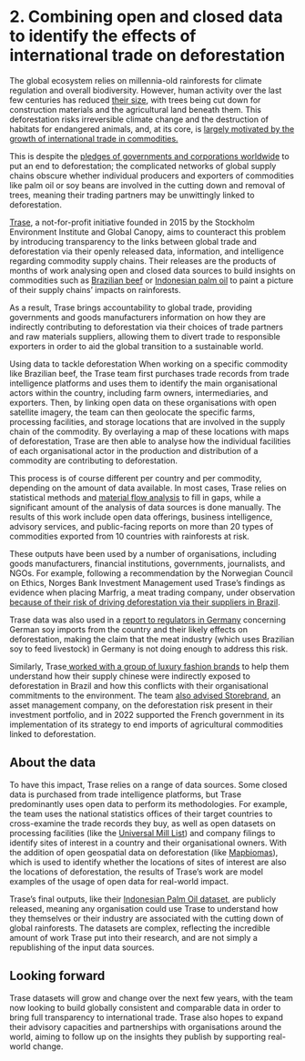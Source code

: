 # 2. Combining open and closed data to identify the effects of international trade on deforestation
The global ecosystem relies on millennia-old rainforests for climate regulation and overall biodiversity. However, human activity over the last few centuries has reduced [their size](https://www.globalforestwatch.org/dashboards/global/), with trees being cut down for construction materials and the agricultural land beneath them. This deforestation risks irreversible climate change and the destruction of habitats for endangered animals, and, at its core, is [largely motivated by the growth of international trade in commodities.](https://www.carbonbrief.org/scientists-calculate-trade-related-deforestation-footprint-of-rich-countries/)

This is despite the [pledges of governments and corporations worldwide](https://www.bbc.co.uk/news/science-environment-59088498) to put an end to deforestation; the complicated networks of global supply chains obscure whether individual producers and exporters of commodities like palm oil or soy beans are involved in the cutting down and removal of trees, meaning their trading partners may be unwittingly linked to deforestation. 

[Trase](https://trase.earth/about), a not-for-profit initiative founded in 2015 by the Stockholm Environment Institute and Global Canopy, aims to counteract this problem by introducing transparency to the links between global trade and deforestation via their openly released data, information, and intelligence regarding commodity supply chains. Their releases are the products of months of work analysing open and closed data sources to build insights on commodities such as [Brazilian beef](https://trase.earth/explore/supply-chain/brazil/beef?chartType=sankey&year=2020&indicator=volume&dimension=region_production_1&dimension=exporter_group&dimension=importer&dimension=country_of_destination&hideDomestic=false) or [Indonesian palm oil](https://trase.earth/explore/supply-chain/indonesia/palm-oil?chartType=sankey&year=2022&indicator=volume&dimension=region_production_1&dimension=mill_group&dimension=exporter&dimension=country_of_import&hideDomestic=false) to paint a picture of their supply chains’ impacts on rainforests.

As a result, Trase brings accountability to global trade, providing governments and goods manufacturers information on how they are indirectly contributing to deforestation via their choices of trade partners and raw materials suppliers, allowing them to divert trade to responsible exporters in order to aid the global transition to a sustainable world. 

Using data to tackle deforestation
When working on a specific commodity like Brazilian beef, the Trase team first purchases trade records from trade intelligence platforms and uses them to identify the main organisational actors within the country, including farm owners, intermediaries, and exporters. Then, by linking open data on these organisations with open satellite imagery, the team can then geolocate the specific farms, processing facilities, and storage locations that are involved in the supply chain of the commodity. By overlaying a map of these locations with maps of deforestation, Trase are then able to analyse how the individual facilities of each organisational actor in the production and distribution of a commodity are contributing to deforestation.

This process is of course different per country and per commodity, depending on the amount of data available. In most cases, Trase relies on statistical methods and [material flow analysis](https://www.sciencedirect.com/topics/engineering/material-flow-analysis) to fill in gaps, while a significant amount of the analysis of data sources is done manually. The results of this work include open data offerings, business intelligence, advisory services, and public-facing reports on more than 20 types of commodities exported from 10 countries with rainforests at risk. 

These outputs have been used by a number of organisations, including goods manufacturers, financial institutions, governments, journalists, and NGOs. For example, following a recommendation by the Norwegian Council on Ethics, Norges Bank Investment Management used Trase’s findings as evidence when placing Marfrig, a meat trading company, under observation [because of their risk of driving deforestation via their suppliers in Brazil](https://www.nbim.no/en/the-fund/news-list/2021/decisions-on-observation-and-exclusion2/). 

Trase data was also used in a [report to regulators in Germany](https://www.clientearth.org/latest/press-office/press-releases/german-authorities-urged-to-investigate-top-three-meat-companies-over-human-rights-risks-in-brazil/) concerning German soy imports from the country and their likely effects on deforestation, making the claim that the meat industry (which uses Brazilian soy to feed livestock) in Germany is not doing enough to address this risk.

Similarly, Trase[ worked with a group of luxury fashion brands](https://trase.earth/insights/understanding-soy-deforestation-risk-in-leather-products) to help them understand how their supply chinese were indirectly exposed to deforestation in Brazil and how this conflicts with their organisational commitments to the environment. The team [also advised Storebrand](https://trase.earth/insights/storebrand-asset-management-deforestation-risk-assessment), an asset management company, on the deforestation risk present in their investment portfolio, and in 2022 supported the French government in its implementation of its strategy to end imports of agricultural commodities linked to deforestation.

## About the data
To have this impact, Trase relies on a range of data sources. Some closed data is purchased from trade intelligence platforms, but Trase predominantly uses open data to perform its methodologies. For example, the team uses the national statistics offices of their target countries to cross-examine the trade records they buy, as well as open datasets on processing facilities (like the [Universal Mill List](https://www.rainforest-alliance.org/business/certification/the-universal-mill-list/)) and company filings to identify sites of interest in a country and their organisational owners. With the addition of open geospatial data on deforestation (like [Mapbiomas](https://brasil.mapbiomas.org/en/)), which is used to identify whether the locations of sites of interest are also the locations of deforestation, the results of Trase’s work are model examples of the usage of open data for real-world impact. 

Trase’s final outputs, like their [Indonesian Palm Oil dataset](https://trase.earth/open-data/datasets/supply-chains-indonesia-palm-oil), are publicly released, meaning any organisation could use Trase to understand how they themselves or their industry are associated with the cutting down of global rainforests. The datasets are complex, reflecting the incredible amount of work Trase put into their research, and are not simply a republishing of the input data sources. 

## Looking forward
Trase datasets will grow and change over the next few years, with the team now looking to build globally consistent and comparable data in order to bring full transparency to international trade. Trase also hopes to expand their advisory capacities and partnerships with organisations around the world, aiming to follow up on the insights they publish by supporting real-world change.
